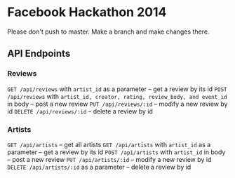 # Facebook Hackathon 2014

Please don't push to master. Make a branch and make changes there.

## API Endpoints

### Reviews
`GET /api/reviews` with `artist_id` as a parameter – get a review by its id
`POST /api/reviews` with `artist_id, creator, rating, review_body, and event_id` in body – post a new review
`PUT /api/reviews/:id` – modify a new review by id
`DELETE /api/reviews/:id` – delete a review by id

### Artists
`GET /api/artists` – get all artists
`GET /api/artists` with `artist_id` as a parameter – get a review by its id
`POST /api/artists` with `artist_id` in body  – post a new review
`PUT /api/artists/:id` – modify a new review by id
`DELETE /api/artists/:id` as a parameter – delete a review by id